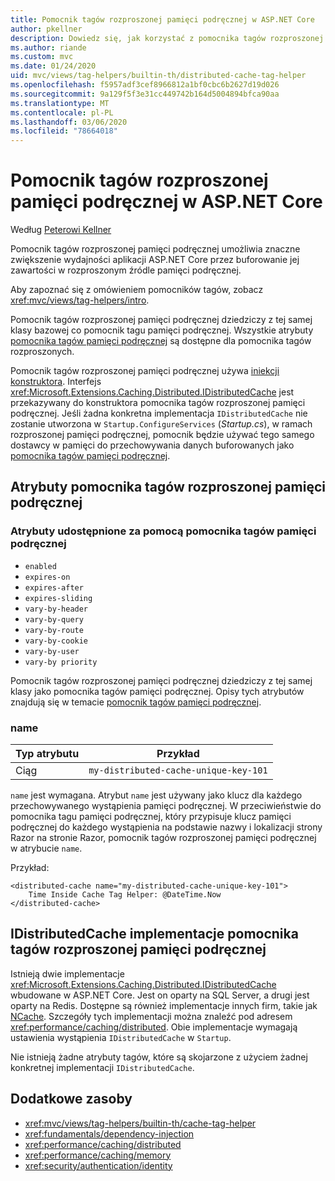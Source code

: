 ```yaml
---
title: Pomocnik tagów rozproszonej pamięci podręcznej w ASP.NET Core
author: pkellner
description: Dowiedz się, jak korzystać z pomocnika tagów rozproszonej pamięci podręcznej.
ms.author: riande
ms.custom: mvc
ms.date: 01/24/2020
uid: mvc/views/tag-helpers/builtin-th/distributed-cache-tag-helper
ms.openlocfilehash: f5957adf3cef8966812a1bf0cbc6b2627d19d026
ms.sourcegitcommit: 9a129f5f3e31cc449742b164d5004894bfca90aa
ms.translationtype: MT
ms.contentlocale: pl-PL
ms.lasthandoff: 03/06/2020
ms.locfileid: "78664018"
---
```

# <a name="distributed-cache-tag-helper-in-aspnet-core"></a>Pomocnik tagów rozproszonej pamięci podręcznej w ASP.NET Core

Według [Peterowi Kellner](https://peterkellner.net)

Pomocnik tagów rozproszonej pamięci podręcznej umożliwia znaczne zwiększenie wydajności aplikacji ASP.NET Core przez buforowanie jej zawartości w rozproszonym źródle pamięci podręcznej.

Aby zapoznać się z omówieniem pomocników tagów, zobacz <xref:mvc/views/tag-helpers/intro>.

Pomocnik tagów rozproszonej pamięci podręcznej dziedziczy z tej samej klasy bazowej co pomocnik tagu pamięci podręcznej. Wszystkie atrybuty [pomocnika tagów pamięci podręcznej](xref:mvc/views/tag-helpers/builtin-th/cache-tag-helper) są dostępne dla pomocnika tagów rozproszonych.

Pomocnik tagów rozproszonej pamięci podręcznej używa [iniekcji konstruktora](xref:fundamentals/dependency-injection#constructor-injection-behavior). Interfejs <xref:Microsoft.Extensions.Caching.Distributed.IDistributedCache> jest przekazywany do konstruktora pomocnika tagów rozproszonej pamięci podręcznej. Jeśli żadna konkretna implementacja `IDistributedCache` nie zostanie utworzona w `Startup.ConfigureServices` (*Startup.cs*), w ramach rozproszonej pamięci podręcznej, pomocnik będzie używać tego samego dostawcy w pamięci do przechowywania danych buforowanych jako [pomocnika tagów pamięci podręcznej](xref:mvc/views/tag-helpers/builtin-th/cache-tag-helper).

## <a name="distributed-cache-tag-helper-attributes"></a>Atrybuty pomocnika tagów rozproszonej pamięci podręcznej

### <a name="attributes-shared-with-the-cache-tag-helper"></a>Atrybuty udostępnione za pomocą pomocnika tagów pamięci podręcznej

* `enabled`
* `expires-on`
* `expires-after`
* `expires-sliding`
* `vary-by-header`
* `vary-by-query`
* `vary-by-route`
* `vary-by-cookie`
* `vary-by-user`
* `vary-by priority`

Pomocnik tagów rozproszonej pamięci podręcznej dziedziczy z tej samej klasy jako pomocnika tagów pamięci podręcznej. Opisy tych atrybutów znajdują się w temacie [pomocnik tagów pamięci podręcznej](xref:mvc/views/tag-helpers/builtin-th/cache-tag-helper).

### <a name="name"></a>name

| Typ atrybutu | Przykład                               |
| -------------- | ------------------------------------- |
| Ciąg         | `my-distributed-cache-unique-key-101` |

`name` jest wymagana. Atrybut `name` jest używany jako klucz dla każdego przechowywanego wystąpienia pamięci podręcznej. W przeciwieństwie do pomocnika tagu pamięci podręcznej, który przypisuje klucz pamięci podręcznej do każdego wystąpienia na podstawie nazwy i lokalizacji strony Razor na stronie Razor, pomocnik tagów rozproszonej pamięci podręcznej w atrybucie `name`.

Przykład:

```cshtml
<distributed-cache name="my-distributed-cache-unique-key-101">
    Time Inside Cache Tag Helper: @DateTime.Now
</distributed-cache>
```

## <a name="distributed-cache-tag-helper-idistributedcache-implementations"></a>IDistributedCache implementacje pomocnika tagów rozproszonej pamięci podręcznej

Istnieją dwie implementacje <xref:Microsoft.Extensions.Caching.Distributed.IDistributedCache> wbudowane w ASP.NET Core. Jest on oparty na SQL Server, a drugi jest oparty na Redis. Dostępne są również implementacje innych firm, takie jak [NCache](http://www.alachisoft.com/ncache/aspnet-core-idistributedcache-ncache.html). Szczegóły tych implementacji można znaleźć pod adresem <xref:performance/caching/distributed>. Obie implementacje wymagają ustawienia wystąpienia `IDistributedCache` w `Startup`.

Nie istnieją żadne atrybuty tagów, które są skojarzone z użyciem żadnej konkretnej implementacji `IDistributedCache`.

## <a name="additional-resources"></a>Dodatkowe zasoby

* <xref:mvc/views/tag-helpers/builtin-th/cache-tag-helper>
* <xref:fundamentals/dependency-injection>
* <xref:performance/caching/distributed>
* <xref:performance/caching/memory>
* <xref:security/authentication/identity>
